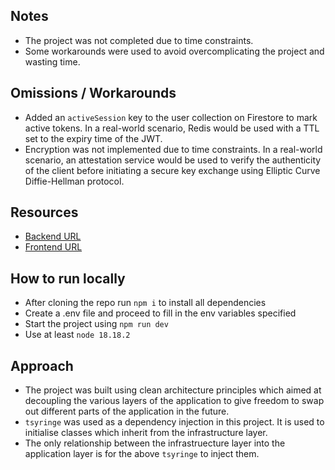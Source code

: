 ## Notes

- The project was not completed due to time constraints.
- Some workarounds were used to avoid overcomplicating the project and wasting time.

## Omissions / Workarounds

- Added an `activeSession` key to the user collection on Firestore to mark active tokens. In a real-world scenario, Redis would be used with a TTL set to the expiry time of the JWT.
- Encryption was not implemented due to time constraints. In a real-world scenario, an attestation service would be used to verify the authenticity of the client before initiating a secure key exchange using Elliptic Curve Diffie-Hellman protocol.

## Resources

- [Backend URL](https://chimoney-node-iea4.onrender.com)
- [Frontend URL](https://mango-tree-041520510.4.azurestaticapps.net)


## How to run locally
- After cloning the repo run `npm i` to install all dependencies
- Create a .env file and proceed to fill in the env variables specified
- Start the project using `npm run dev`
- Use at least `node 18.18.2`

## Approach
- The project was built using clean architecture principles which aimed at decoupling the various layers of the application to give freedom to swap out different parts of the application in the future.
- `tsyringe` was used as a dependency injection in this project. It is used to initialise classes which inherit from the infrastructure layer.
- The only relationship between the infrastruecture layer into the application layer is for the above `tsyringe` to inject them.